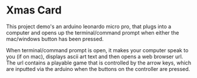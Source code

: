 # Xmas Card

This project demo's an arduino leonardo micro pro, that plugs into a computer and opens up the terminal/command prompt when either the mac/windows button has been pressed.

When terminal/command prompt is open, it makes your computer speak to you (if on mac), displays ascii art text and then opens a web browser url. The url contains a playable game that is controlled by the arrow keys, which are inputted via the arduino when the buttons on the controller are pressed.
